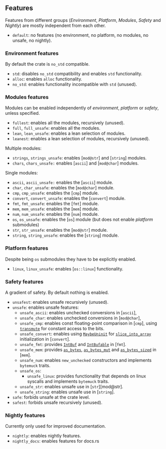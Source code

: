 ## Features
Features from different groups (*Environment*, *Platform*, *Modules*, *Safety* and *Nightly*)
are mostly independent from each other.

- `default`: no features (no environment, no platform, no modules, no unsafe, no nightly).

### Environment features
By default the crate is `no_std` compatible.
- `std`: disables `no_std` compatibility and enables `std` functionality.
- `alloc`: enables `alloc` functionality.
- `no_std`: enables functionality incompatible with `std` (unused).

### Modules features
Modules can be enabled independently of *environment*, *platform* or *safety*, unless specified.

- `fullest`: enables all the modules, recursively (unused).
- `full`, `full_unsafe`: enables all the modules.
- `lean`, `lean_unsafe`: enables a lean selection of modules.
- `leanest`: enables a lean selection of modules, recursively (unused).

Multiple modules:
- `strings`, `strings_unsafe`: enables [`mod@str`] and [`string`] modules.
- `chars`, `chars_unsafe:` enables [`ascii`] and [`mod@char`] modules.

Single modules:
- `ascii`, `ascii_unsafe:` enables the [`ascii`] module.
- `char`, `char_unsafe`: enables the [`mod@char`] module.
- `cmp`, `cmp_unsafe`: enables the [`cmp`] module.
- `convert`, `convert_unsafe`: enables the [`convert`] module.
- `fmt`, `fmt_unsafe`: enables the [`fmt`] module.
- `mem`, `mem_unsafe`: enables the [`mem`] module.
- `num`, `num_unsafe`: enables the [`num`] module.
- `os`, `os_unsafe`: enables the [`os`] module
  (but does not enable *platform* submodules)
- `str`, `str_unsafe`: enables the [`mod@str`] module.
- `string`, `string_unsafe`: enables the [`string`] module.

### Platform features
Despite being `os` submodules they have to be explicitly enabled.
- `linux`, `linux_unsafe`: enables [`os::linux`] functionality.

### Safety features
A gradient of safety. By default nothing is enabled.
- `unsafest`: enables unsafe recursively (unused).
- `unsafe`: enables unsafe features:
  - `unsafe_ascii`: enables unchecked conversions in [`ascii`],
  - `unsafe_char`: enables unchecked conversions in [`mod@char`],
  - `unsafe_cmp`: enables const floating-point comparison in [`cmp`],
     using [`transmute`] for constant access to the bits.
  - `unsafe_convert`: enables using [`MaybeUninit`] for [`slice_into_array`]
    initialization in [`convert`].
  - `unsafe_fmt`: provides [`IntBuf`] and [`IntBufable`] in [`fmt`].
  - `unsafe_mem`: provides [`as_bytes`], [`as_bytes_mut`] and [`as_bytes_sized`]
    in [`mem`].
  - `unsafe_num`: enables `new_unchecked` constructors and implements `bytemuck`
    traits.
  - `unsafe_os`: 
    - `unsafe_linux`: provides functionality that depends on linux syscalls and
       implements `bytemuck` traits.
  - `unsafe_str`: enables unsafe use in [`str`][mod@str].
  - `unsafe_string`: enables unsafe use in [`string`].
- `safe`: forbids unsafe at the crate level.
- `safest`: forbids unsafe recursively (unused).

### Nightly features
Currently only used for improved documentation.
- `nightly`: enables nightly features.
- `nightly_docs`: enables features for docs.rs

[`IntBuf`]: fmt::IntBuf
[`IntBufable`]: fmt::IntBufAble
[`slice_into_array`]: convert::collection::slice_into_array
[`MaybeUninit`]: core::mem::MaybeUninit
[`transmute`]: core::mem::transmute
[`as_bytes`]: mem::as_bytes
[`as_bytes_mut`]: mem::as_bytes_mut
[`as_bytes_sized`]: mem::as_bytes_sized
